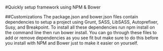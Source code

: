 #Quickly setup framework using NPM & Bower

##Customizations
The package.json and bower.json files contain dependencies to setup a project using Grunt, SASS, LibSASS, Autoprefixer, Susy, and Breakpoint. To install all these dependencies run npm install on the command line then run bower install. You can go through these files to add or remove dependencies as you see fit but make sure to do this before you install with NPM and Bower just to make it easier on yourself.